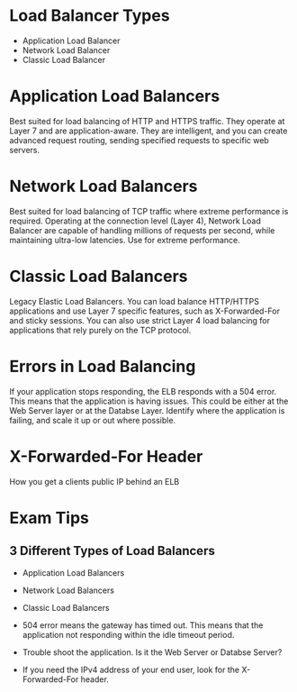 # Load Balancer Types
* Application Load Balancer
* Network Load Balancer
* Classic Load Balancer

# Application Load Balancers
Best suited for load balancing of HTTP and HTTPS traffic. They operate at Layer 7 and are application-aware. They are intelligent, and you can create advanced request routing, sending specified requests to specific web servers.

# Network Load Balancers
Best suited for load balancing of TCP traffic where extreme performance is required. Operating at the connection level (Layer 4), Network Load Balancer are capable of handling millions of requests per second, while maintaining ultra-low latencies. Use for extreme performance.

# Classic Load Balancers
Legacy Elastic Load Balancers. You can load balance HTTP/HTTPS applications and use Layer 7 specific features, such as X-Forwarded-For and sticky sessions. You can also use strict Layer 4 load balancing for applications that rely purely on the TCP protocol.

# Errors in Load Balancing
If your application stops responding, the ELB responds with a 504 error. This means that the application is having issues. This could be either at the Web Server layer or at the Databse Layer. Identify where the application is failing, and scale it up or out where possible.

# X-Forwarded-For Header
How you get a clients public IP behind an ELB

# Exam Tips
## 3 Different Types of Load Balancers
* Application Load Balancers
* Network Load Balancers
* Classic Load Balancers

* 504 error means the gateway has timed out. This means that the application not responding within the idle timeout period.
* Trouble shoot the application. Is it the Web Server or Databse Server?
* If you need the IPv4 address of your end user, look for the X-Forwarded-For header.